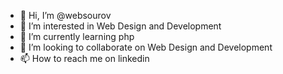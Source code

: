- 👋 Hi, I’m @websourov
- 👀 I’m interested in Web Design and Development
- 🌱 I’m currently learning php
- 💞️ I’m looking to collaborate on Web Design and Development
- 📫 How to reach me on linkedin

<!---
websourov/websourov is a ✨ special ✨ repository because its `README.md` (this file) appears on your GitHub profile.
You can click the Preview link to take a look at your changes.
--->
